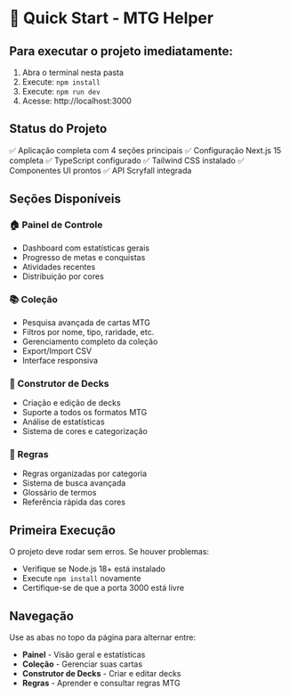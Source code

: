 # 🚀 Quick Start - MTG Helper

## Para executar o projeto imediatamente:

1. Abra o terminal nesta pasta
2. Execute: `npm install`
3. Execute: `npm run dev`
4. Acesse: http://localhost:3000

## Status do Projeto
✅ Aplicação completa com 4 seções principais
✅ Configuração Next.js 15 completa
✅ TypeScript configurado
✅ Tailwind CSS instalado
✅ Componentes UI prontos
✅ API Scryfall integrada

## Seções Disponíveis

### 🏠 Painel de Controle
- Dashboard com estatísticas gerais
- Progresso de metas e conquistas
- Atividades recentes
- Distribuição por cores

### 📚 Coleção
- Pesquisa avançada de cartas MTG
- Filtros por nome, tipo, raridade, etc.
- Gerenciamento completo da coleção
- Export/Import CSV
- Interface responsiva

### 🔨 Construtor de Decks
- Criação e edição de decks
- Suporte a todos os formatos MTG
- Análise de estatísticas
- Sistema de cores e categorização

### 📖 Regras
- Regras organizadas por categoria
- Sistema de busca avançada
- Glossário de termos
- Referência rápida das cores

## Primeira Execução
O projeto deve rodar sem erros. Se houver problemas:
- Verifique se Node.js 18+ está instalado
- Execute `npm install` novamente
- Certifique-se de que a porta 3000 está livre

## Navegação
Use as abas no topo da página para alternar entre:
- **Painel** - Visão geral e estatísticas
- **Coleção** - Gerenciar suas cartas
- **Construtor de Decks** - Criar e editar decks
- **Regras** - Aprender e consultar regras MTG
